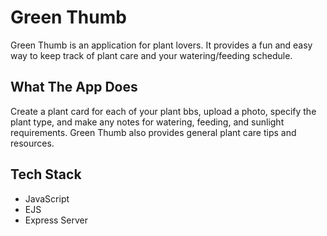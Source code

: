 # Green Thumb
Green Thumb is an application for plant lovers. It provides a fun and easy way to keep track of plant care and your watering/feeding schedule. 

## What The App Does
Create a plant card for each of your plant bbs, upload a photo, specify the plant type, and make any notes for watering, feeding, and sunlight requirements. Green Thumb also provides general plant care tips and resources.

## Tech Stack
- JavaScript
- EJS
- Express Server